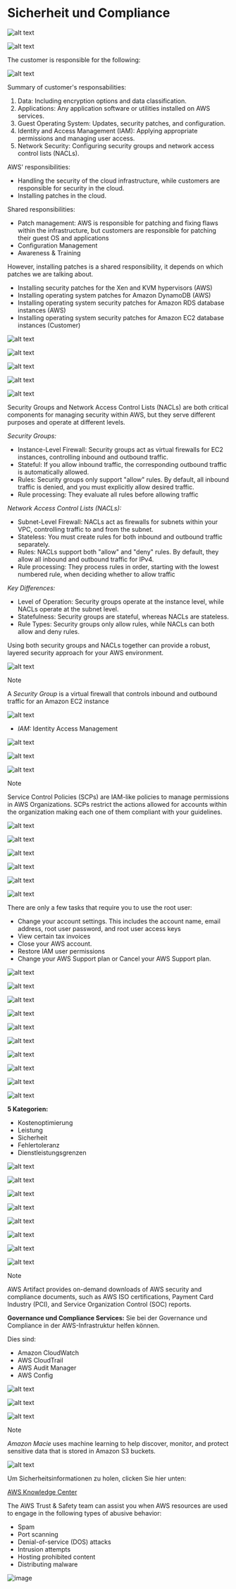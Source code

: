 # Sicherheit und Compliance

![alt text](image.png)

![alt text](image-1.png)

The customer is responsible for the following:

![alt text](image-2.png)

Summary of customer's responsabilities:

1. Data: Including encryption options and data classification.
2. Applications: Any application software or utilities installed on AWS services.
3. Guest Operating System: Updates, security patches, and configuration.
4. Identity and Access Management (IAM): Applying appropriate permissions and managing user access.
5. Network Security: Configuring security groups and network access control lists (NACLs).

AWS' responsibilities: 
- Handling the security of the cloud infrastructure, while customers are responsible for security in the cloud.
- Installing patches in the cloud.

Shared responsibilities:
- Patch management: AWS is responsible for patching and fixing flaws within the infrastructure, but customers are responsible for patching their guest OS and applications
- Configuration Management
- Awareness & Training

However, installing patches is a shared responsibility, it depends on which patches we are talking about.
- Installing security patches for the Xen and KVM hypervisors (AWS)
- Installing operating system patches for Amazon DynamoDB (AWS)
- Installing operating system security patches for Amazon RDS database instances (AWS)
- Installing operating system security patches for Amazon EC2 database instances (Customer)

![alt text](image-3.png)

![alt text](image-5.png)

![alt text](image-6.png)

![alt text](image-7.png)

![alt text](image-8.png)

Security Groups and Network Access Control Lists (NACLs) are both critical components for managing security within AWS, but they serve different purposes and operate at different levels.

*Security Groups:*
- Instance-Level Firewall: Security groups act as virtual firewalls for EC2 instances, controlling inbound and outbound traffic.
- Stateful: If you allow inbound traffic, the corresponding outbound traffic is automatically allowed.
- Rules: Security groups only support "allow" rules. By default, all inbound traffic is denied, and you must explicitly allow desired traffic.
- Rule processing: They evaluate all rules before allowing traffic

*Network Access Control Lists (NACLs):*
- Subnet-Level Firewall: NACLs act as firewalls for subnets within your VPC, controlling traffic to and from the subnet.
- Stateless: You must create rules for both inbound and outbound traffic separately.
- Rules: NACLs support both "allow" and "deny" rules. By default, they allow all inbound and outbound traffic for IPv4.
- Rule processing: They process rules in order, starting with the lowest numbered rule, when deciding whether to allow traffic


*Key Differences:*
- Level of Operation: Security groups operate at the instance level, while NACLs operate at the subnet level.
- Statefulness: Security groups are stateful, whereas NACLs are stateless.
- Rule Types: Security groups only allow rules, while NACLs can both allow and deny rules.

Using both security groups and NACLs together can provide a robust, layered security approach for your AWS environment.

![alt text](image-9.png)

>[!Note]
> A *Security Group* is a virtual firewall that controls inbound and outbound traffic for an Amazon EC2 instance

![alt text](image-10.png)

- *IAM:* Identity Access Management

![alt text](image-12.png)

![alt text](image-13.png)

![alt text](image-14.png)

>[!Note]
> Service Control Policies (SCPs) are IAM-like policies to manage permissions in AWS Organizations.
> SCPs restrict the actions allowed for accounts within the organization making each one of them
> compliant with your guidelines.

![alt text](image-15.png)

![alt text](image-16.png)

![alt text](image-17.png)

![alt text](image-18.png)

![alt text](image-19.png)

![alt text](image-20.png)

There are only a few tasks that require you to use the root user:
- Change your account settings. This includes the account name, email address, root user
password, and root user access keys
- View certain tax invoices
- Close your AWS account.
- Restore IAM user permissions
- Change your AWS Support plan or Cancel your AWS Support plan.

![alt text](image-21.png)

![alt text](image-22.png)

![alt text](image-23.png)

![alt text](image-24.png)

![alt text](image-26.png)

![alt text](image-27.png)

![alt text](image-28.png)

![alt text](image-29.png)

![alt text](image-30.png)

![alt text](image-31.png)

**5 Kategorien:**
- Kostenoptimierung
- Leistung
- Sicherheit
- Fehlertoleranz
- Dienstleistungsgrenzen

![alt text](image-44.png)

![alt text](image-32.png)

![alt text](image-33.png)

![alt text](image-35.png)

![alt text](image-36.png)

![alt text](image-37.png)

![alt text](image-38.png)

![alt text](image-39.png)

>[!Note]
> AWS Artifact provides on-demand downloads of AWS security and compliance documents, such as AWS
> ISO certifications, Payment Card Industry (PCI), and Service Organization Control (SOC) reports.

**Governance und Compliance Services:** Sie bei der Governance und Compliance in der AWS-Infrastruktur helfen können.

Dies sind:
- Amazon CloudWatch
- AWS CloudTrail
- AWS Audit Manager
- AWS Config

![alt text](image-40.png)

![alt text](image-41.png)

![alt text](image-42.png)

>[!Note]
> *Amazon Macie* uses machine learning to help discover, monitor, and protect sensitive data that is stored in Amazon S3 buckets.

![alt text](image-43.png)

Um Sicherheitsinformationen zu holen, clicken Sie hier unten:

[AWS Knowledge Center](https://repost.aws/knowledge-center)

The AWS Trust & Safety team can assist you when AWS resources are used to engage in the following types of
abusive behavior:

- Spam
- Port scanning
- Denial-of-service (DOS) attacks
- Intrusion attempts
- Hosting prohibited content
- Distributing malware

![image](https://github.com/user-attachments/assets/1ec3c1bb-6bb8-4bc7-9d0b-22378efa2629)


